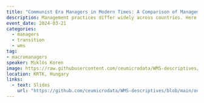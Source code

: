```yaml
---
title: "Communist Era Managers in Modern Times: A Comparison of Management Skills Across Generations"
description: Management practices differ widely across countries. Here we show that they also vary over time. Using the World Management Survey for Hungary, we document that younger managers adopt better management practices. We hypothesize that such cohort effects are specific to transition economies, with some of the manager skills becoming obsolete after a post-communist transition.
event_date: 2024-03-21
categories: 
  - managers
  - transition
  - wms
tag:
- macromanagers
speaker: Miklós Koren
image: https://raw.githubusercontent.com/ceumicrodata/WMS-descriptives/refs/heads/main/output/fig/fortepan_198036.jpg
location: KRTK, Hungary
links:
  - text: Slides
    url: "https://github.com/ceumicrodata/WMS-descriptives/blob/main/output/slides.pdf"
---
```

